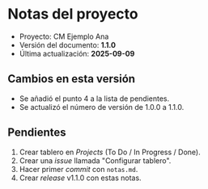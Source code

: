 # Notas del proyecto

- Proyecto: CM Ejemplo Ana
- Versión del documento: **1.1.0**
- Última actualización: **2025-09-09**

## Cambios en esta versión
- Se añadió el punto 4 a la lista de pendientes.
- Se actualizó el número de versión de 1.0.0 a 1.1.0.

## Pendientes
1. Crear tablero en *Projects* (To Do / In Progress / Done).
2. Crear una *issue* llamada "Configurar tablero".
3. Hacer primer *commit* con `notas.md`.
4. Crear *release* v1.1.0 con estas notas.
